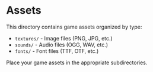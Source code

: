 # Assets

This directory contains game assets organized by type:

- `textures/` - Image files (PNG, JPG, etc.)
- `sounds/` - Audio files (OGG, WAV, etc.)  
- `fonts/` - Font files (TTF, OTF, etc.)

Place your game assets in the appropriate subdirectories.